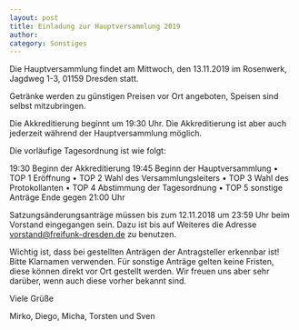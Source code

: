 ```yaml
---
layout: post
title: Einladung zur Hauptversammlung 2019
author:
category: Sonstiges
---
```


Die Hauptversammlung findet am Mittwoch, den 13.11.2019 im Rosenwerk,
Jagdweg 1-3, 01159 Dresden statt.

Getränke werden zu günstigen Preisen vor Ort angeboten, Speisen sind selbst mitzubringen.

Die Akkreditierung beginnt um 19:30 Uhr. Die Akkreditierung ist aber auch jederzeit während der Hauptversammlung möglich.

Die vorläufige Tagesordnung ist wie folgt:

19:30 Beginn der Akkreditierung
19:45 Beginn der Hauptversammlung
• TOP 1 Eröffnung
• TOP 2 Wahl des Versammlungsleiters
• TOP 3 Wahl des Protokollanten
• TOP 4 Abstimmung der Tagesordnung
• TOP 5 sonstige Anträge
Ende gegen 21:00 Uhr

Satzungsänderungsanträge müssen bis zum 12.11.2018 um 23:59 Uhr beim
Vorstand eingegangen sein. Dazu ist bis auf Weiteres die Adresse vorstand@freifunk-dresden.de zu benutzen.

Wichtig ist, dass bei gestellten Anträgen der Antragsteller erkennbar ist! Bitte Klarnamen verwenden. Für sonstige Anträge gelten keine Fristen, diese können direkt vor Ort gestellt werden. Wir freuen uns aber sehr darüber, wenn auch diese vorher bekannt sind.

Viele Grüße

Mirko, Diego, Micha, Torsten und Sven
